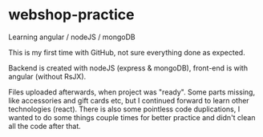 # webshop-practice
Learning angular / nodeJS / mongoDB

This is my first time with GitHub, not sure everything done as expected. 

Backend is created with nodeJS (express & mongoDB), front-end is with angular (without RsJX). 

Files uploaded afterwards, when project was "ready". Some parts missing, like accessories and gift cards etc, but I continued forward to learn other technologies (react). There is also some pointless code duplications, I wanted to do some things couple times for better practice and didn't clean all the code after that.
